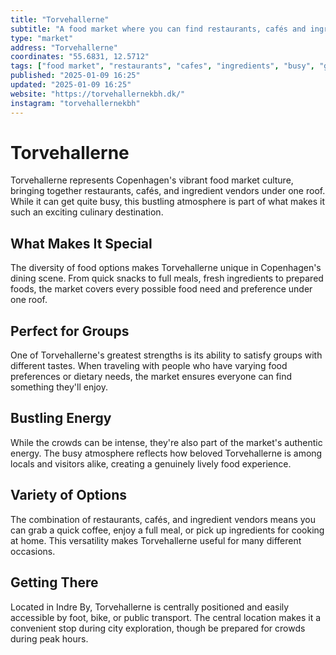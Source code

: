 ```yaml
---
title: "Torvehallerne"
subtitle: "A food market where you can find restaurants, cafés and ingredients. Usually very busy though but perfect for a group where everyone has different taste in food."
type: "market"
address: "Torvehallerne"
coordinates: "55.6831, 12.5712"
tags: ["food market", "restaurants", "cafes", "ingredients", "busy", "group dining", "variety"]
published: "2025-01-09 16:25"
updated: "2025-01-09 16:25"
website: "https://torvehallernekbh.dk/"
instagram: "torvehallernekbh"
---
```


# Torvehallerne

Torvehallerne represents Copenhagen's vibrant food market culture, bringing together restaurants, cafés, and ingredient vendors under one roof. While it can get quite busy, this bustling atmosphere is part of what makes it such an exciting culinary destination.

## What Makes It Special

The diversity of food options makes Torvehallerne unique in Copenhagen's dining scene. From quick snacks to full meals, fresh ingredients to prepared foods, the market covers every possible food need and preference under one roof.

## Perfect for Groups

One of Torvehallerne's greatest strengths is its ability to satisfy groups with different tastes. When traveling with people who have varying food preferences or dietary needs, the market ensures everyone can find something they'll enjoy.

## Bustling Energy

While the crowds can be intense, they're also part of the market's authentic energy. The busy atmosphere reflects how beloved Torvehallerne is among locals and visitors alike, creating a genuinely lively food experience.

## Variety of Options

The combination of restaurants, cafés, and ingredient vendors means you can grab a quick coffee, enjoy a full meal, or pick up ingredients for cooking at home. This versatility makes Torvehallerne useful for many different occasions.

## Getting There

Located in Indre By, Torvehallerne is centrally positioned and easily accessible by foot, bike, or public transport. The central location makes it a convenient stop during city exploration, though be prepared for crowds during peak hours.
